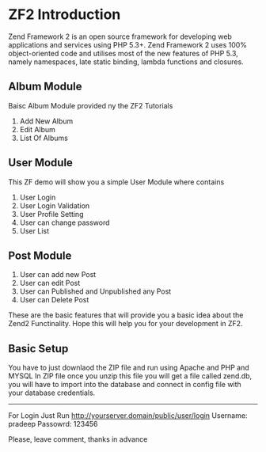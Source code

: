 ZF2 Introduction
=======================================================================

Zend Framework 2 is an open source framework for developing web applications and services using PHP 5.3+.
Zend Framework 2 uses 100% object-oriented code and utilises most of the new features of PHP 5.3, namely namespaces, 
late static binding, lambda functions and closures. 

Album Module
------------------------------------------------------------------------
Baisc Album Module provided ny the ZF2 Tutorials
1. Add New Album
2. Edit Album
3. List Of Albums


User Module
------------------------------------------------------------------------
This ZF demo will show you a simple User Module where contains
1. User Login
2. User Login Validation
3. User Profile Setting
4. User can change password
5. User List


Post Module
------------------------------------------------------------------------
1. User can add new Post
2. User can edit Post
3. User can Published and Unpublished any Post
4. User can Delete Post


These are the basic features that will provide you a basic idea about the Zend2 Functinality.
Hope this will help you for your development in ZF2.


Basic Setup
------------------------------------------------------------------------
You have to just downlaod the ZIP file and run using Apache and PHP and MYSQL
In ZIP file once you unzip this file you will get a file called zend.db, you will
have to import into the database and connect in config file with your database
credentials.


------------------------------------------------------------------------
For Login 
Just Run http://yourserver.domain/public/user/login
Username: pradeep
Passowrd: 123456


Please, leave comment, thanks in advance 
